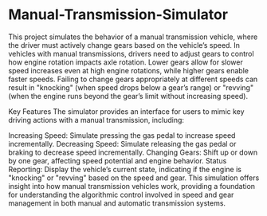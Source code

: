 # Manual-Transmission-Simulator

This project simulates the behavior of a manual transmission vehicle, where the driver must actively change gears based on the vehicle’s speed. In vehicles with manual transmissions, drivers need to adjust gears to control how engine rotation impacts axle rotation. Lower gears allow for slower speed increases even at high engine rotations, while higher gears enable faster speeds. Failing to change gears appropriately at different speeds can result in "knocking" (when speed drops below a gear’s range) or "revving" (when the engine runs beyond the gear’s limit without increasing speed).

Key Features
The simulator provides an interface for users to mimic key driving actions with a manual transmission, including:

Increasing Speed: Simulate pressing the gas pedal to increase speed incrementally.
Decreasing Speed: Simulate releasing the gas pedal or braking to decrease speed incrementally.
Changing Gears: Shift up or down by one gear, affecting speed potential and engine behavior.
Status Reporting: Display the vehicle’s current state, indicating if the engine is "knocking" or "revving" based on the speed and gear.
This simulation offers insight into how manual transmission vehicles work, providing a foundation for understanding the algorithmic control involved in speed and gear management in both manual and automatic transmission systems.
